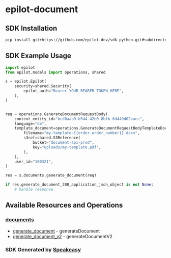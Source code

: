# epilot-document

<!-- Start SDK Installation -->
## SDK Installation

```bash
pip install git+https://github.com/epilot-dev/sdk-python.git#subdirectory=document
```
<!-- End SDK Installation -->

## SDK Example Usage
<!-- Start SDK Example Usage -->
```python
import epilot
from epilot.models import operations, shared

s = epilot.Epilot(
    security=shared.Security(
        epilot_auth="Bearer YOUR_BEARER_TOKEN_HERE",
    ),
)


req = operations.GenerateDocumentRequestBody(
    context_entity_id="bcd0aab9-b544-42b0-8bfb-6d449d02eacc",
    language="de",
    template_document=operations.GenerateDocumentRequestBodyTemplateDocument(
        filename="my-template-{{order.order_number}}.docx",
        s3ref=shared.S3Reference(
            bucket="document-api-prod",
            key="uploads/my-template.pdf",
        ),
    ),
    user_id="100321",
)

res = s.documents.generate_document(req)

if res.generate_document_200_application_json_object is not None:
    # handle response
```
<!-- End SDK Example Usage -->

<!-- Start SDK Available Operations -->
## Available Resources and Operations


### [documents](docs/documents/README.md)

* [generate_document](docs/documents/README.md#generate_document) - generateDocument
* [generate_document_v2](docs/documents/README.md#generate_document_v2) - generateDocumentV2
<!-- End SDK Available Operations -->

### SDK Generated by [Speakeasy](https://docs.speakeasyapi.dev/docs/using-speakeasy/client-sdks)
